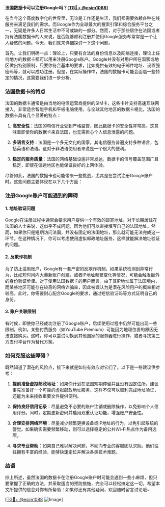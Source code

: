**法国数据卡可以注册Google吗？[[TG💪+ @esim1088](https://t.me/s/esim1088)]**

在当今这个高度数字化的世界里，无论是工作还是生活，我们都需要依赖各种在线服务来满足我们的需求。而Google作为全球最大的搜索引擎和综合服务平台之一，无疑是许多人日常生活中不可或缺的一部分。然而，对于那些居住在法国或者持有法国数据卡的人来说，是否能够顺利注册并使用Google服务却常常是一个让人疑惑的问题。今天，我们就来详细探讨一下这个问题。

首先，让我们明确一点：理论上，只要有合法的身份信息以及网络连接，理论上任何地方的数据卡都可以用来注册Google账户。Google并没有对用户所在国家或地区做出特别限制，只要你符合基本的要求，比如提供有效的电子邮件地址、设置强密码等，就可以成功注册。但是，在实际操作中，法国的数据卡可能会面临一些特定的情况，这需要我们进一步分析。

### 法国数据卡的特点

法国的数据卡通常是由当地的电信运营商提供的SIM卡，这些卡片支持高速互联网接入，非常适合智能手机和平板电脑使用。与全球其他地区的数据卡相比，法国的数据卡具有几个显著的特点：

1. **高安全性**：法国的电信行业受到严格监管，因此数据卡的安全性非常高。这意味着即使你的数据卡来自法国，也无需担心个人信息泄露的问题。
   
2. **多语言支持**：法国是一个多元文化的国家，其电信服务普遍支持多种语言，包括英语和法语。这对于非法语使用者来说是一个很大的便利。

3. **稳定的服务质量**：法国的网络基础设施非常发达，数据卡的信号覆盖范围广且稳定，即使在偏远地区也能保证良好的上网体验。

尽管如此，法国的数据卡也可能带来一些挑战，尤其是在尝试注册Google账户时。这些问题主要体现在以下几个方面：

### 注册Google账户可能遇到的障碍

#### 1. 地址验证问题

Google在注册过程中通常会要求用户提供一个有效的邮寄地址。对于长期居住在法国的人士来说，这似乎不成问题，因为他们可以直接填写自己的法国地址。然而，如果你只是短期访问法国，并没有固定的法国地址，那么就可能无法完成这一环节。在这种情况下，你可以考虑使用虚拟邮政地址服务，这样就能解决地址验证的问题。

#### 2. 反欺诈机制

为了防止滥用账户，Google有一套严密的反欺诈机制。如果系统检测到异常行为，比如短时间内大量新账户创建，或者IP地址频繁变化等情况，可能会触发额外的身份验证步骤。对于使用法国数据卡的用户而言，由于其IP地址属于法国境内，而某些地区可能存在较高的网络诈骗率，因此被误认为是潜在风险用户的概率相对较高。此时，你需要耐心配合Google的要求，通过短信验证码等方式证明自己的身份。

#### 3. 账户关联限制

有时候，即使你已经成功注册了Google账户，后续使用过程中仍然可能出现一些限制。例如，某些付费服务（如YouTube Premium）可能因为地理位置的原因无法直接购买。这时，你可以尝试切换到其他国家的服务器进行操作，或者寻找第三方支付平台作为替代方案。

### 如何克服这些障碍？

既然知道了潜在的风险点，接下来就是如何有效应对它们了。以下是一些建议供参考：

1. **提前准备虚拟邮政地址**：如果你计划在法国短期停留并且没有固定住所，建议事先准备好一个可靠的虚拟邮政地址服务。这样不仅可以顺利完成地址验证，还能为未来接收重要文件提供便利。

2. **保持良好信用记录**：尽量避免不必要的账户注销或删除操作，以免影响个人信用评分。同时，定期更新密码并启用双重认证功能，增强账户安全性。

3. **合理安排网络环境**：尽量减少频繁更换设备或IP地址的行为，以免引起系统的警觉。如果确实需要频繁移动，则可以选择稳定的公共Wi-Fi热点作为备用选项。

4. **寻求专业帮助**：如果自己难以解决问题，不妨向专业的客服团队求助。他们往往拥有丰富的经验，能够快速定位并解决各类技术难题。

### 结语

综上所述，虽然法国的数据卡在注册Google账户时可能会遇到一些小麻烦，但只要掌握了正确的方法，并采取适当的预防措施，完全可以轻松搞定这一切。希望本文所提供的信息对你有所帮助！如果你还有其他疑问，欢迎随时留言讨论哦~

[[TG💪+ @esim1088](https://t.me/s/esim1088) ![Image](https://i.postimg.cc/4NQfJmqS/Snipaste-2025-05-13-00-14-12.png)]